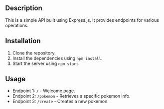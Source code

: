 ## Description

This is a simple API built using Express.js. It provides endpoints for various operations.

## Installation

1. Clone the repository.
2. Install the dependencies using `npm install`.
3. Start the server using `npm start`.

## Usage

- Endpoint 1: `/` - Welcome page.
- Endpoint 2: `/pokemon` - Retrieves a specific pokemon info.
- Endpoint 3: `/create` - Creates a new pokemon.
